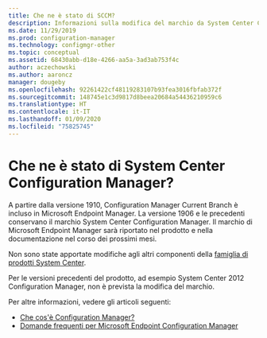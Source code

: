 ```yaml
---
title: Che ne è stato di SCCM?
description: Informazioni sulla modifica del marchio da System Center Configuration Manager a Microsoft Endpoint Configuration Manager
ms.date: 11/29/2019
ms.prod: configuration-manager
ms.technology: configmgr-other
ms.topic: conceptual
ms.assetid: 68430abb-d18e-4266-aa5a-3ad3ab753f4c
author: aczechowski
ms.author: aaroncz
manager: dougeby
ms.openlocfilehash: 92261422cf48119283107b93fea3016fbfab372f
ms.sourcegitcommit: 148745e1c3d9817d8beea20684a54436210959c6
ms.translationtype: HT
ms.contentlocale: it-IT
ms.lasthandoff: 01/09/2020
ms.locfileid: "75825745"
---
```

# <a name="what-happened-to-system-center-configuration-manager"></a>Che ne è stato di System Center Configuration Manager?

A partire dalla versione 1910, Configuration Manager Current Branch è incluso in Microsoft Endpoint Manager. La versione 1906 e le precedenti conservano il marchio System Center Configuration Manager. Il marchio di Microsoft Endpoint Manager sarà riportato nel prodotto e nella documentazione nel corso dei prossimi mesi.

Non sono state apportate modifiche agli altri componenti della [famiglia di prodotti System Center](https://docs.microsoft.com/system-center).

Per le versioni precedenti del prodotto, ad esempio System Center 2012 Configuration Manager, non è prevista la modifica del marchio.

Per altre informazioni, vedere gli articoli seguenti:

- [Che cos'è Configuration Manager?](/configmgr/core/understand/introduction)
- [Domande frequenti per Microsoft Endpoint Configuration Manager](/configmgr/core/understand/microsoft-endpoint-manager-faq)
